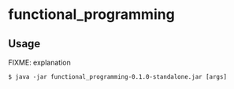# functional_programming

## Usage

FIXME: explanation

    $ java -jar functional_programming-0.1.0-standalone.jar [args]

